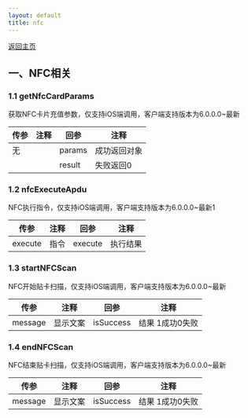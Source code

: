 ```yaml
---
layout: default
title: nfc
---
```


[返回主页](index.md)

## 一、NFC相关
### 1.1  getNfcCardParams
获取NFC卡片充值参数，仅支持iOS端调用，客户端支持版本为6.0.0.0~最新

| 传参 | 注释 | 回参 | 注释 |
|------|------|------|------|
|   无   |      |  params   |成功返回对象
|      |      |    result  | 失败返回0

### 1.2 nfcExecuteApdu
NFC执行指令，仅支持iOS端调用，客户端支持版本为6.0.0.0~最新1

| 传参 | 注释 | 回参 | 注释 |
|------|------|------|------|
|   execute   |  指令    |  execute   |执行结果|

### 1.3 startNFCScan

NFC开始贴卡扫描，仅支持iOS端调用，客户端支持版本为6.0.0.0~最新

| 传参    | 注释     | 回参      | 注释            |
| ------- | -------- | --------- | --------------- |
| message | 显示文案 | isSuccess | 结果 1成功0失败 |

### 1.4 endNFCScan

NFC结束贴卡扫描，仅支持iOS端调用，客户端支持版本为6.0.0.0~最新

| 传参    | 注释     | 回参      | 注释            |
| ------- | -------- | --------- | --------------- |
| message | 显示文案 | isSuccess | 结果 1成功0失败 |

